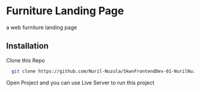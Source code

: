 # Furniture Landing Page

a web furniture landing page


## Installation

Clone this Repo

```bash
  git clone https://github.com/Nuril-Nuzula/SkwnFrontendDev-01-NurilNuzulaAnhar.git
```
Open Project and you can use Live Server to run this project
    
